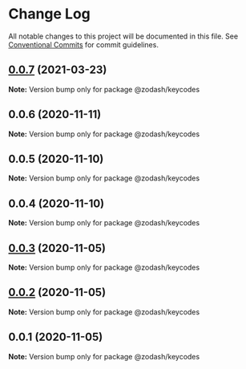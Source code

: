 # Change Log

All notable changes to this project will be documented in this file.
See [Conventional Commits](https://conventionalcommits.org) for commit guidelines.

## [0.0.7](https://github.com/zcorky/zodash/compare/@zodash/keycodes@0.0.6...@zodash/keycodes@0.0.7) (2021-03-23)

**Note:** Version bump only for package @zodash/keycodes





## 0.0.6 (2020-11-11)

**Note:** Version bump only for package @zodash/keycodes





## 0.0.5 (2020-11-10)

**Note:** Version bump only for package @zodash/keycodes





## 0.0.4 (2020-11-10)

**Note:** Version bump only for package @zodash/keycodes





## [0.0.3](https://github.com/zcorky/zodash/compare/@zodash/keycodes@0.0.2...@zodash/keycodes@0.0.3) (2020-11-05)

**Note:** Version bump only for package @zodash/keycodes





## [0.0.2](https://github.com/zcorky/zodash/compare/@zodash/keycodes@0.0.1...@zodash/keycodes@0.0.2) (2020-11-05)

**Note:** Version bump only for package @zodash/keycodes





## 0.0.1 (2020-11-05)

**Note:** Version bump only for package @zodash/keycodes
